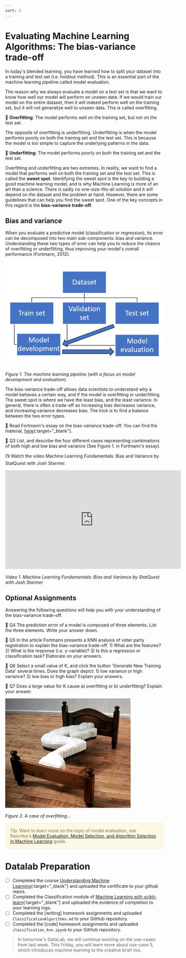 ```yaml
---
sort: 5
---
```


# Evaluating Machine Learning Algorithms: The bias-variance trade-off

In today's blended learning, you have learned how to split your dataset into a training and test set (i.e. holdout method). This is an essential part of the machine learning pipeline called model evaluation.

The reason why we always evaluate a model on a test set is that we want to know how well our model will perform on unseen data. If we would train our model on the entire dataset, then it will indeed perform well on the training set, but it will not generalize well to unseen data. This is called overfitting.

:bell: **Overfitting**: The model performs well on the training set, but not on the test set.

The opposite of overfitting is underfitting. Underfitting is when the model performs poorly on both the training set and the test set. This is because the model is too simple to capture the underlying patterns in the data.

:bell: **Underfitting**: The model performs poorly on both the training set and the test set.

Overfitting and underfitting are two extremes. In reality, we want to find a model that performs well on both the training set and the test set. This is called the **sweet spot**. Identifying the sweet spot is the key to building a good machine learning model, and is why Machine Learning is more of an art than a science. There is sadly no one-size-fits-all solution and it will depend on the dataset and the problem at hand. However, there are some guidelines that can help you find the sweet spot. One of the key concepts in this regard is the **bias-variance trade-off**.

## Bias and variance

When you evaluate a predictive model (classification or regression), its error can be decomposed into two main sub-components: bias and variance. Understanding these two types of error can help you to reduce the chance of overfitting or underfitting, thus improving your model's overall performance (Fortmann, 2012).

<img src="./images/model_diagram.png" alt="Model development & evaluation" width="600"/>

*Figure 1. The machine learning pipeline (with a focus on model development and evaluation).*

The bias-variance trade-off allows data scientists to understand why a model behaves a certain way, and if the model is overfitting or underfitting. The sweet spot is where we have the least bias, and the least variance. In general, there is often a trade-off as increasing bias decreases variance, and increasing variance decreases bias. The trick is to find a balance between the two error types.

:orange_book: Read Fortmann's essay on the bias-variance trade-off. You can find the material, [here](http://scott.fortmann-roe.com/docs/BiasVariance.html){:target="_blank"}.

:pencil: Q3 List, and describe the four different cases representing combinations of both high and low bias and variance (See Figure 1. in Fortmann's essay).

:tv: Watch the video Machine Learning Fundamentals: Bias and Variance by StatQuest with Josh Starmer.

<iframe width="560" height="315" src="https://www.youtube.com/embed/EuBBz3bI-aA" title="YouTube video player" frameborder="0" allow="accelerometer; autoplay; clipboard-write; encrypted-media; gyroscope; picture-in-picture" allowfullscreen></iframe>

*Video 1. Machine Learning Fundamentals: Bias and Variance by StatQuest with Josh Starmer*

## Optional Assignments

 Answering the following questions will help you with your understanding of the bias-variance trade-off.

:pencil: Q4 The prediction error of a model is composed of three elements. List the three elements. Write your answer down.

:pencil: Q5 In the article Fortmann presents a KNN analysis of voter party registration to explain the bias-variance trade-off. 1) What are the features? 2) What is the response (i.e. y-variable)? 3) Is this a regression or classification task? Elaborate on your answers.

:pencil: Q6 Select a small value of K, and click the button 'Generate New Training Data' several times. Does the graph depict: 1) low variance or high variance? 2) low bias or high bias? Explain your answers.

:pencil: Q7 Does a large value for K cause a) overfitting or b) underfitting? Explain your answer.

<img src="./images/overfitting.jpeg" alt="low bias & low variance" width="400">

*Figure 2. A case of overfitting...*

<div style="padding: 15px; border: 1px solid transparent; border-color: transparent; margin-bottom: 20px; border-radius: 4px; color: #8a6d3b;; background-color: #fcf8e3; border-color: #faebcc;">
Tip: Want to learn more on the topic of model evaluation, see Raschka's <a href="https://arxiv.org/pdf/1811.12808.pdf">Model Evaluation, Model Selection, and Algorithm
Selection in Machine Learning</a> guide.
 </div>


# Datalab Preparation

- [ ] Completed the course [Understanding Machine Learning](https://app.datacamp.com/learn/courses/understanding-machine-learning){:target="_blank"} and uploaded the certificate to your github repos.
- [ ] Completed the Classification module of [Machine Learning with scikit-learn](https://app.datacamp.com/learn/courses/machine-learning-with-scikit-learn){:target="_blank"} and uploaded the evidence of completion to your learning logs.
- [ ] Completed the [writing] homework assignments and uploaded ```ClassificationAlgorithms.md``` to your GitHub repository.
- [ ] Completed the [code] homework assignments and uploaded `classification_knn.ipynb` to your GitHub repository.

> In tomorrow's DataLab, we will continue working on the use-cases from last week. This Friday, you will learn more about use-case 5, which introduces machine learning to the creative brief mix.

